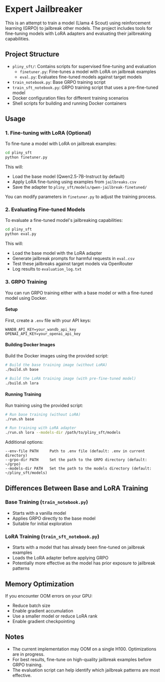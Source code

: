 

# Expert Jailbreaker

This is an attempt to train a model (Llama 4 Scout) using reinforcement learning (GRPO) to jailbreak other models. The project includes tools for fine-tuning models with LoRA adapters and evaluating their jailbreaking capabilities.

## Project Structure

- `pliny_sft/`: Contains scripts for supervised fine-tuning and evaluation
  - `finetuner.py`: Fine-tunes a model with LoRA on jailbreak examples
  - `eval.py`: Evaluates fine-tuned models against target models
- `train_notebook.py`: Base GRPO training script
- `train_sft_notebook.py`: GRPO training script that uses a pre-fine-tuned model
- Docker configuration files for different training scenarios
- Shell scripts for building and running Docker containers

## Usage

### 1. Fine-tuning with LoRA (Optional)

To fine-tune a model with LoRA on jailbreak examples:

```bash
cd pliny_sft
python finetuner.py
```

This will:
- Load the base model (Qwen2.5-7B-Instruct by default)
- Apply LoRA fine-tuning using examples from `jailbreaks.csv`
- Save the adapter to `pliny_sft/models/qwen-jailbreak-finetuned/`

You can modify parameters in `finetuner.py` to adjust the training process.

### 2. Evaluating Fine-tuned Models

To evaluate a fine-tuned model's jailbreaking capabilities:

```bash
cd pliny_sft
python eval.py
```

This will:
- Load the base model with the LoRA adapter
- Generate jailbreak prompts for harmful requests in `eval.csv`
- Test these jailbreaks against target models via OpenRouter
- Log results to `evaluation_log.txt`

### 3. GRPO Training

You can run GRPO training either with a base model or with a fine-tuned model using Docker.

#### Setup

First, create a `.env` file with your API keys:

```
WANDB_API_KEY=your_wandb_api_key
OPENAI_API_KEY=your_openai_api_key
```

#### Building Docker Images

Build the Docker images using the provided script:

```bash
# Build the base training image (without LoRA)
./build.sh base

# Build the LoRA training image (with pre-fine-tuned model)
./build.sh lora
```

#### Running Training

Run training using the provided script:

```bash
# Run base training (without LoRA)
./run.sh base

# Run training with LoRA adapter
./run.sh lora --models-dir /path/to/pliny_sft/models
```

Additional options:
```
--env-file PATH     Path to .env file (default: .env in current directory)
--grpo-dir PATH     Set the path to the GRPO directory (default: ~/grpo)
--models-dir PATH   Set the path to the models directory (default: ~/pliny_sft/models)
```

## Differences Between Base and LoRA Training

### Base Training (`train_notebook.py`)
- Starts with a vanilla model
- Applies GRPO directly to the base model
- Suitable for initial exploration

### LoRA Training (`train_sft_notebook.py`)
- Starts with a model that has already been fine-tuned on jailbreak examples
- Loads the LoRA adapter before applying GRPO
- Potentially more effective as the model has prior exposure to jailbreak patterns

## Memory Optimization

If you encounter OOM errors on your GPU:
- Reduce batch size
- Enable gradient accumulation
- Use a smaller model or reduce LoRA rank
- Enable gradient checkpointing

## Notes

- The current implementation may OOM on a single H100. Optimizations are in progress.
- For best results, fine-tune on high-quality jailbreak examples before GRPO training.
- The evaluation script can help identify which jailbreak patterns are most effective.

